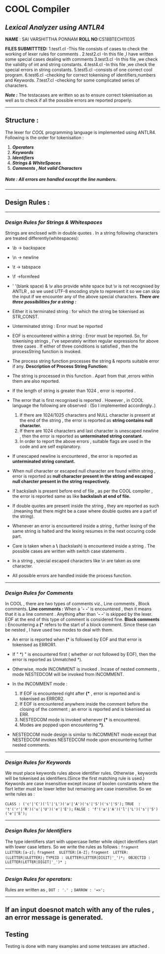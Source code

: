 

# **COOL Compiler**

## _Lexical Analyzer using ANTLR4_

**NAME**     : SAI VARSHITTHA PONNAM
**ROLL NO**:CS18BTECH11035

**FILES SUBMITTTED:**
 1.test1.cl -This file consists of cases to check the working of lexer rules for comments .
 2.test2.cl -In this file ,I have written some special cases dealing with comments
 3.test3.cl -In this file ,we check the validity of int and string constants.
 4.test4.cl -In this file ,we check the special errors in string constants.
 5.test5.cl -consists of one correct cool program.
 6.test6.cl -checking for correct tokenising of identifiers,numbers and Keywords.
 7.test7.cl -checking for some complicated series of characters.




***Note :*** The testacases are written so as to ensure correct tokenisation as well as to check if all the possible errors are reported properly.


--------------------------------------------------------
## Structure :
The lexer for *COOL* programming language is implemented using ANTLR4.
Following is the order for tokenisation :
1. **_Operators_**
2. **_Keywords_**
3. **_Identifiers_**
4. **_Strings & WhiteSpaces_**
5. **_Comments , Not valid Characters_**

##### **Note :** All errors are handled except the line numbers.
-----------------------------------------------------

## Design Rules :
---------------------------------------------------
### **_Design Rules for Strings & Whitespaces_**
 Strings are enclosed with in double quotes . In a string following characters are treated differently(whitespaces):


 - \b -> backspace
 - \n -> newline
 - \t -> tabspace
 - \f ->formfeed
 - '  '(blank space) & \v also provide white space but \v is not recognised by ANTLR , so we used UTF-8 encoding style to represent it so we can skip the input if we encounter any of the above special characters.
***There are three possibilities for a string :***
 - Either it is terminated string : for which the string be tokenised as STR_CONST.
 - Unterminated string  : Error must be reported
 - EOF is encountered within a string  : Error must be reported.
 So, for tokenising strings , I've seperately written regular expressions for above three cases . If either of three conditions is satisfied , then the processString function is invoked.

 - The process string function processes the string & reports suitable error if any.
 **Description of Process String Function:**

 - The string is processed in this function . Apart from that ,errors within them are also reported.
 - If the length of string is greater than 1024 , error is reported .
 - The error that is first recognised is reported . However , in COOL language the following are observed : (So I implemented accordingly..)
    1. If there are 1024/1025 characters and NULL character is present at the end of the string , the error is reported as **string contains null character.**
    2. If there are 1024 characters and last character is unescaped newline , then the error is reported as **unterminated string constant.**
    3. In order to report the above errors , suitable flags are used in the code and are self explanatory.
 - If unescaped newline is encountered , the error is reported as **unterminated string constant.**
 - When null character or escaped null character are found within string , error is reported as **null character present in the string and escaped null charcter present in the string respectively.**
 - If  backslash is present before end of file , as per the COOL compiler , the error is reported same as like **backslash at end of file.**
 - If double quotes are present inside the string , they are reported as such .(meaning that there might be a case where double quotes are a part of the string).
 - Whenever an error is encountered  inside a string , further lexing of the same string is halted and the lexing resumes in the next occuring code part.
 - Care is taken when a **\\** (backslash) is encountered inside a string . The possible cases are written with switch case statements .
 -   In a string , special escaped characters like \n are taken as one character.
 - All possible errors are handled inside the process function.



------------------------------------------------
### **_Design Rules for Comments_**
In COOL , there are two types of comments viz., Line comments , Block comments.
**Line comments :**
When a  '**-** **-**' is encountered , then it means that it is a line comment . Anything after than '**-** **-**' is skipped by the lexer.
EOF at the end of this type of comment is considered fine.
**Block comments :**
Encountering a **(*** refers to the start of a block comment. Since these can be nested , I have used two modes to deal with them.

 - An error is reported when **(*** is followed by EOF and that error is tokenised as ERROR1.
 - If " \*) " is encountered first ( whether or not followed by EOF), then the error is reported as Unmatched \*).
 - Otherwise, mode INCOMMENT is invoked . Incase of nested comments , mode NESTEDCOM will be invoked from INCOMMENT.
 - In the INCOMMENT mode :
    1. If EOF is encountered right after **(\*** , error is reported and is tokenised as ERROR2.
    2. If EOF is encountered anywhere inside the comment before the closing of the comment ; an error is reported and is tokenised as ERR.
    3. NESTEDCOM mode is invoked whenever **(\*** is encountered.
    4. Modes are popped upon encountering **\*)**.

 - NESTEDCOM mode design is similar to INCOMMENT mode except that NESTEDCOM invokes NESTEDCOM mode upon encountering further nested comments.
 ----------------------------------------------------------------------------------------
 ### **_Design Rules for Keywords_**
 We must place keywords rules above identifier rules. Otherwise , keywords will be tokenised as identifiers.(Since the first matching rule is used.)
 Keywords are case insensitive except incase of boolen constants where the fisrt letter must be lower letter but remaining are case insensitive.
 So we write rules as  :

```CLASS : ('c'|'C')('l'|'L')('a'|'A')('s'|'S')('s'|'S');```
```TRUE  : 't'('r'|'R')('u'|'U')('e'|'E');```
```FALSE : 'f'('a'|'A')('l'|'L')('s'|'S')('e'|'E');```  

 ----------------------------------------------------------
  ### **_Design Rules for Identifiers_**
 The type identifiers start with uppercase lletter while object identifiers start with lower case letters. So we write the rules as follows :
```fragment  LLETTER:[a-z];```
```fragment  ULETTER:[A-Z];```
```fragment  LETTER:(LLETTER|ULETTER);```
```TYPEID : ULETTER(LETTER|DIGIT|'_')*; ```
```OBJECTID : LLETTER(LETTER|DIGIT|'_')* ;```

----------------------------------------------------------


  ### **_Design Rules for operators:_**
  Rules are written as ,
  ```DOT : '.' ;```
```DARROW : '=>';```

 --------------------------------------------------------
 **If an input doesnot match with any of the rules , an error message is generated.**
 ----------------------------------------------------------
## Testing
Testing is done with many examples and some testcases are attached .

